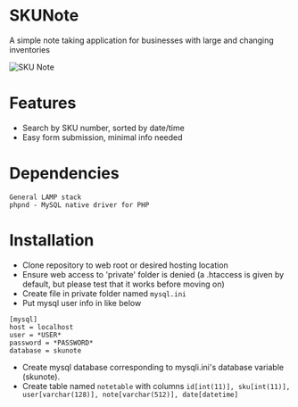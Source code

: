 # SKUNote
A simple note taking application for businesses with large and changing inventories

![SKU Note](https://shane-brown.ca/img/c19e8ca.png)

# Features
* Search by SKU number, sorted by date/time
* Easy form submission, minimal info needed

# Dependencies
```
General LAMP stack
phpnd - MySQL native driver for PHP
```


# Installation
* Clone repository to web root or desired hosting location
* Ensure web access to 'private' folder is denied (a .htaccess is given by default, but please test that it works before moving on)
* Create file in private folder named `mysql.ini`
* Put mysql user info in like below
```
[mysql]
host = localhost
user = *USER*
password = *PASSWORD*
database = skunote
```
* Create mysql database corresponding to mysqli.ini's database variable (skunote).
* Create table named `notetable` with columns `id[int(11)], sku[int(11)], user[varchar(128)], note[varchar(512)], date[datetime]`
